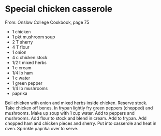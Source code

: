 # Special chicken casserole
From: Onslow College Cookbook, page 75

* 1 chicken
* 1 pkt mushroom soup
* 2 T sherry
* 4 T flour
* 1 onion
* 4 c chicken stock
* 1/2 t mixed herbs
* 1 c cream
* 1/4 lb ham
* 1 c water
* 1 green pepper
* 1/4 lb mushrooms
* paprika

Boil chicken with onion and mixed herbs inside chicken.  Reserve stock. Take chicken off bones. In frypan lightly fry green peppers (chopped) and mushrooms.  Make up soup with 1 cup water.  Add to peppers and mushrooms.  Add flour to stock and blend in cream.  Add to frypan.  Add chopped ham and chicken pieces and sherry.  Put into casserole and heat in oven.  Sprinkle paprika over to serve.

